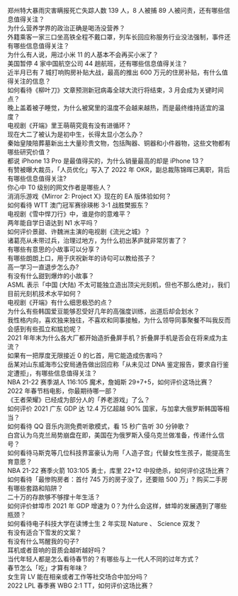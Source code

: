郑州特大暴雨灾害瞒报死亡失踪人数 139 人，8 人被捕 89 人被问责，还有哪些信息值得关注？  
为什么营养学界的政治正确是喝汤没营养？  
外籍乘客一家三口坐高铁全程不戴口罩，列车长回应称服务行业没法强制，事件还有哪些信息值得关注？  
为什么有人说，用过小米 11 的人基本不会再买小米了？  
美国暂停 4 家中国航空公司 44 趟航班，还有哪些信息值得关注？  
近半月已有 7 城打响购房补贴大战，最高的推出 600 万元的住房补贴，有什么值得关注的信息？  
如何看待《柳叶刀》文章预测新冠病毒全球大流行将结束，3 月会成为关键时间点？  
晚上盖着被子睡觉，为什么被窝里的温度不会越来越热，而是最终维持适宜的温度？  
电视剧《开端》里王萌萌究竟有没有进循环？  
现在大二了被认为是初中生，长得太显小怎么办？  
秦始皇陵陪葬墓新出土大量珍贵文物，包括陶器、铜器和小件器物，这些文物都有哪些研究价值？  
都说 iPhone 13 Pro 是最值得买的，为什么销量最高的却是 iPhone 13？  
有赞被曝大裁员，「人员优化」写入了 2022 年 OKR，副总裁陈锦晖已离职，背后有哪些信息值得关注?  
你心中 T0 级别的网文作者是哪些人？  
消消乐游戏《Mirror 2: Project X》现在的 EA 版体验如何？  
如何看待 WTT 澳门冠军赛徐瑛彬 3-1 战胜樊振东？  
电视剧《雪中悍刀行》中，谁是你的意难平？  
两年能自学日语达到 N1 水平吗？  
如何评价景甜、许魏洲主演的电视剧《流光之城》？  
诸葛亮从未带过兵，治理过地方，为什么初出茅庐就非常厉害了？  
有哪些有意思的小故事可以分享？  
有哪些朗朗上口，用于庆祝新年的诗句可以教给孩子？  
高一学习一直退步怎么办?  
有没有什么甜到爆炸的小故事？  
ASML 表示「中国 (大陆) 不太可能独立造出顶尖光刻机，但也不那么绝对」，我们目前光刻机技术水平如何？  
电视剧《开端》有什么细思极恐的点？  
为什么有些韩国爱豆能够忍受好几年的高强度训练，出道后却会划水？  
我性格内向，喜欢独来独往，不喜欢和同事接触，为什么领导同事聚餐不叫我反而会感到有些孤立和尴尬呢？  
2021 年年末为什么各大厂都开始造折叠屏手机？折叠屏手机是否会在将来成为主流？  
如果有一把厚度无限接近 0 的匕首，用它能造成伤害吗？  
岳某对山东威海市公安局通告做出回应称「从未见过 DNA 鉴定报告，要求自行鉴定遭拒」，有哪些信息值得关注？  
NBA 21-22 赛季湖人 116:105 魔术，詹姆斯 29+7+5，如何评价这场比赛？  
2022 年春节档电影，你最期待哪一部？  
《王者荣耀》已经成为部分人的「养老游戏」了么？  
如何评价 2021 广东 GDP 达 12.4 万亿超越 90% 国家，与加拿大俄罗斯韩国等相当？  
如何看待 QQ 音乐内测免费听歌模式，看 15 秒广告听 30 分钟歌？  
白宫认为乌克兰局势崩盘在即，美国在为俄罗斯入侵乌克兰做准备，传递什么信号？  
如何看待马斯克等几位科技界富豪认为用「人造子宫」代替女性生孩子，能提高生育意愿？  
NBA 21-22 赛季火箭 103:105 勇士，库里 22+12 中投绝杀，如何评价这场比赛？  
如何看待「最惨购房者：首付 745 万的房子没了，还要赔 500 万」? 购买二手房有哪些套路和陷阱？  
二十万的存款够不够撑十年生活？  
如何评价蚌埠市 2021 年 GDP 增速为 0？为什么会这样，蚌埠的发展遇到了哪些瓶颈？  
如何看待电子科技大学在读博士生 2 年实现 Nature 、 Science 双发？  
有没有适合下雪发的文案？  
有没有什么骂醒我的句子?  
耳机或者音响的音质会越听越好吗？  
当代年轻人都是怎么看待春节的？有哪些与上一代人不同的过年方式？  
春节怎么「吃」才算有年味？  
女生背 LV 能在相亲或者工作等社交场合中加分吗？  
2022 LPL 春季赛 WBG 2:1 TT，如何评价这场比赛？  
